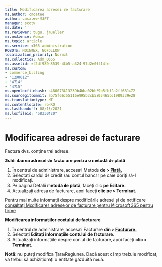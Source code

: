 ```yaml
---
title: Modificarea adresei de facturare
ms.author: cmcatee
author: cmcatee-MSFT
manager: scotv
ms.date: ''
ms.reviewer: tugu, jmueller
ms.audience: Admin
ms.topic: article
ms.service: o365-administration
ROBOTS: NOINDEX, NOFOLLOW
localization_priority: Normal
ms.collection: Adm_O365
ms.assetid: ef2df989-8539-48b5-a324-97d2e09f14fe
ms.custom:
- commerce_billing
- "1200012"
- "4714"
- "4715"
ms.openlocfilehash: b480073813239b4bba02bb29b5fbf9a2ff681472
ms.sourcegitcommit: ab75f66355116e995b3cb5505465b31989339e28
ms.translationtype: MT
ms.contentlocale: ro-RO
ms.lasthandoff: 08/13/2021
ms.locfileid: "58330420"
---
```

# <a name="change-your-billing-address"></a>Modificarea adresei de facturare

Factura dvs. conține trei adrese.

**Schimbarea adresei de facturare pentru o metodă de plată**

1. În centrul de administrare, accesați Metode **de > [Plată.](https://go.microsoft.com/fwlink/p/?linkid=2018806)**
2. Selectați cardul de credit sau contul bancar pe care doriți să-l modificați.
3. Pe pagina Detalii **metodă de plată,** faceți clic **pe Editare.**
4. Actualizați adresa de facturare, apoi faceți **clic pe > Terminat.**

Pentru mai multe informații despre modificările adresei și de notificare, [consultați Modificarea adreselor de facturare pentru Microsoft 365 pentru firme](https://docs.microsoft.com/microsoft-365/commerce/billing-and-payments/change-your-billing-addresses).

**Modificarea informațiilor contului de facturare**

1. În centrul de administrare, accesați Facturare **din > [Facturare.](https://admin.microsoft.com/Adminportal/Home?source=applauncher#/BillingAccounts/billing-accounts)**
2. Selectați **Editați informațiile contului de facturare.**
3. Actualizați informațiile despre contul de facturare, apoi faceți **clic > Terminat.**

**Notă:** nu puteți modifica Țara/Regiunea. Dacă acest câmp trebuie modificat, va trebui să achiziționați o entitate găzduită nouă.
